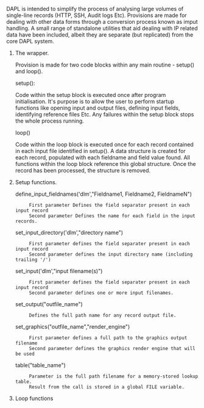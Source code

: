 DAPL is intended to simplify the process of analysing large volumes of single-line records (HTTP, 
SSH, Audit logs Etc). Provisions are made for dealing with other data forms through a conversion 
process known as imput handling. A small range of standalone utilities that aid dealing with IP 
related data have been included, albeit they are separate (but replicated) from the core DAPL system.

1. The wrapper.

      Provision is made for two code blocks within any main routine - setup() and loop(). 
  
      setup():
    
      Code within the setup block is executed once after program initialisation. It's purpose 
      is to allow the user to perform startup functions like opening input and output files, 
      defining input fields, identifying reference files Etc. Any failures within the setup 
      block stops the whole process running.
      
      loop()
  
      Code within the loop block is executed once for each record contained in each input file
      identified in setup(). A data structure is created for each record, populated with each 
      fieldname and field value found. All functions within the loop block reference this global
      structure. Once the record has been processed, the structure is removed.
      
2. Setup functions.

      define_input_fieldnames('dlm',"Fieldname1, Fieldname2, FieldnameN")
      
            First parameter Defines the field separator present in each input record
            Second parameter Defines the name for each field in the input records.
            
      set_input_directory('dlm',"directory name")

            First parameter defines the field separater present in each input record
            Second parameter defines the input directory name (including trailing '/')

      set_input('dlm',"input filename(s)")

            First parameter defines the field separater present in each input record
            Second parameter defines one or more input filenames.

      set_output("outfile_name")
      
            Defines the full path name for any record output file.

      set_graphics("outfile_name","render_engine")
      
            First parameter defines a full path to the graphics output filename
            Second parameter defines the graphics render engine that will be used

      table("table_name")
      
            Parameter is the full path filename for a memory-stored lookup table.
            Result from the call is stored in a global FILE variable.

3. Loop functions
